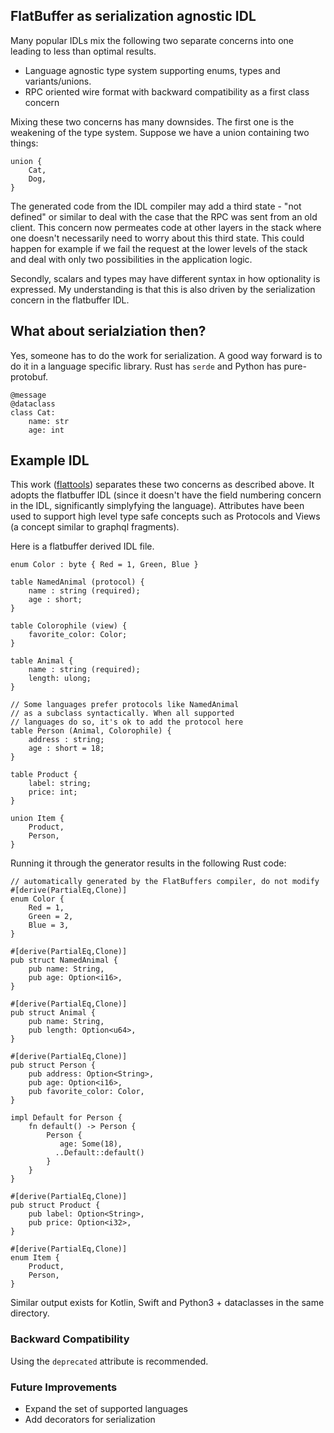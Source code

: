 ## FlatBuffer as serialization agnostic IDL

Many popular IDLs mix the following two separate concerns into one leading to less than optimal results.

* Language agnostic type system supporting enums, types and variants/unions.
* RPC oriented wire format with backward compatibility as a first class concern

Mixing these two concerns has many downsides. The first one is the weakening of the type system.
Suppose we have a union containing two things:

```
union {
    Cat,
    Dog,
}
```

The generated code from the IDL compiler may add a third state - "not defined" or similar to deal with the
case that the RPC was sent from an old client. This concern now permeates code at other layers in the stack
where one doesn't necessarily need to worry about this third state. This could happen for example if we fail
the request at the lower levels of the stack and deal with only two possibilities in the application logic.

Secondly, scalars and types may have different syntax in how optionality is expressed. My understanding is that
this is also driven by the serialization concern in the flatbuffer IDL.

## What about serialziation then?

Yes, someone has to do the work for serialization. A good way forward is to do it in a language specific library.
Rust has `serde` and Python has pure-protobuf.

```
@message
@dataclass
class Cat:
    name: str
    age: int
```

## Example IDL

This work ([flattools](http://github.com/adsharma/flattools)) separates these two concerns as described above. It adopts the flatbuffer IDL (since it doesn't have the
field numbering concern in the IDL, significantly simplyfying the language). Attributes have been used to support 
high level type safe concepts such as Protocols and Views (a concept similar to graphql fragments).

Here is a flatbuffer derived IDL file.

```
enum Color : byte { Red = 1, Green, Blue }

table NamedAnimal (protocol) {
    name : string (required);
    age : short;
}

table Colorophile (view) {
    favorite_color: Color;
}

table Animal {
    name : string (required);
    length: ulong;
}

// Some languages prefer protocols like NamedAnimal
// as a subclass syntactically. When all supported
// languages do so, it's ok to add the protocol here
table Person (Animal, Colorophile) {
    address : string;
    age : short = 18;
}

table Product {
    label: string;
    price: int;
}

union Item {
    Product,
    Person,
}
```

Running it through the generator results in the following Rust code:

```
// automatically generated by the FlatBuffers compiler, do not modify
#[derive(PartialEq,Clone)]
enum Color {
    Red = 1,
    Green = 2,
    Blue = 3,
}

#[derive(PartialEq,Clone)]
pub struct NamedAnimal {
    pub name: String,
    pub age: Option<i16>,
}

#[derive(PartialEq,Clone)]
pub struct Animal {
    pub name: String,
    pub length: Option<u64>,
}

#[derive(PartialEq,Clone)]
pub struct Person {
    pub address: Option<String>,
    pub age: Option<i16>,
    pub favorite_color: Color,
}

impl Default for Person {
    fn default() -> Person {
        Person {
           age: Some(18),
          ..Default::default()
        }
    }
}

#[derive(PartialEq,Clone)]
pub struct Product {
    pub label: Option<String>,
    pub price: Option<i32>,
}

#[derive(PartialEq,Clone)]
enum Item {
    Product,
    Person,
}
```

Similar output exists for Kotlin, Swift and Python3 + dataclasses in the same directory.

### Backward Compatibility

Using the `deprecated` attribute is recommended.

### Future Improvements

* Expand the set of supported languages
* Add decorators for serialization
